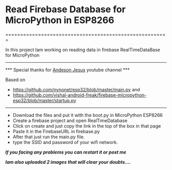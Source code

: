 # Read Firebase Database for MicroPython in ESP8266
=======================================================

In this project Iam working on reading data in firebase RealTimeDataBase for MicroPython
__________________________________________________________________________________________

 *** Special thanks for [Andeson Jesus](https://www.youtube.com/watch?v=-HLYym6vHzU) youtube channel ***

 Based on

 * https://github.com/nynonet/esp32/blob/master/main.py and 
 * https://github.com/vishal-android-freak/firebase-micropython-esp32/blob/master/startup.py

 ______________________________________________________________________________________________


* Download the files and put it with the boot.py in MicroPython ESP8266
* Create a firebase project and open RealTimeDatabase
* Click on create and just copy the link in the top of the box in that page
* Paste it in the FirebaseURL in firebase.py
* After that just run the main.py file.
* type the SSID and password of your wifi network.

___If you facing any problems you can restart it or post me___

___Iam also uploaded 2 images that will clear your doubts....___


